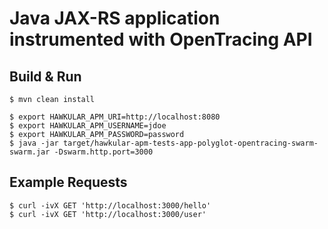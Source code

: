 # Java JAX-RS application instrumented with OpenTracing API

## Build & Run
```shell
$ mvn clean install

$ export HAWKULAR_APM_URI=http://localhost:8080
$ export HAWKULAR_APM_USERNAME=jdoe
$ export HAWKULAR_APM_PASSWORD=password
$ java -jar target/hawkular-apm-tests-app-polyglot-opentracing-swarm-swarm.jar -Dswarm.http.port=3000
```

## Example Requests
```shell
$ curl -ivX GET 'http://localhost:3000/hello'
$ curl -ivX GET 'http://localhost:3000/user'
```
